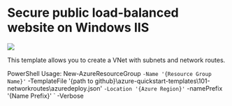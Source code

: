 # Secure public load-balanced website on Windows IIS

<a href="https://portal.azure.com/#create/Microsoft.Template/uri/https%3A%2F%2Fraw.githubusercontent.com%2FAzure%2Fazure-quickstart-templates%2Fmaster%2F101-networkroutes%2Fazuredeploy.json" target="_blank">
    <img src="http://azuredeploy.net/deploybutton.png"/>
</a>

This template allows you to create a VNet with subnets and network routes.

PowerShell Usage: 
New-AzureResourceGroup `
    -Name '{Resource Group Name}' `
    -TemplateFile '{path to github}\azure-quickstart-templates\101-networkroutes\azuredeploy.json' `
    -Location '{Azure Region}' `
    -namePrefix '{Name Prefix}' `
    -Verbose